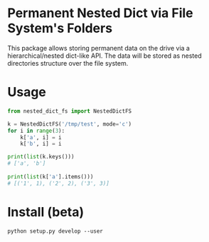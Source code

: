 # Permanent Nested Dict via File System's Folders
This package allows storing permanent data on the drive via a hierarchical/nested dict-like API.
The data will be stored as nested directories structure over the file system.

# Usage
```python
from nested_dict_fs import NestedDictFS

k = NestedDictFS('/tmp/test', mode='c')
for i in range(3):
    k['a', i] = i
    k['b', i] = i

print(list(k.keys()))
# ['a', 'b']
 
print(list(k['a'].items()))
# [('1', 1), ('2', 2), ('3', 3)]

```

# Install (beta)
`python setup.py develop --user`
